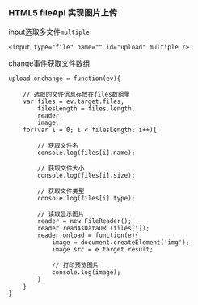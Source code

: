 ### HTML5 fileApi 实现图片上传

input选取多文件<code>multiple</code>

	<input type="file" name="" id="upload" multiple />

change事件获取文件数组
	
	upload.onchange = function(ev){
	
		// 选取的文件信息存放在files数组里
		var files = ev.target.files,
			filesLength = files.length,
			reader,
			image;
		for(var i = 0; i < filesLength; i++){
		
			// 获取文件名
			console.log(files[i].name);
			
			// 获取文件大小
			console.log(files[i].size);
			
			// 获取文件类型
			console.log(files[i].type);
			
			// 读取显示图片
			reader = new FileReader();
			reader.readAsDataURL(files[i]);
			reader.onload = function(e){
				image = document.createElement('img');
				image.src = e.target.result;
				
				// 打印预览图片
				console.log(image);
			}
		}
	}
	
